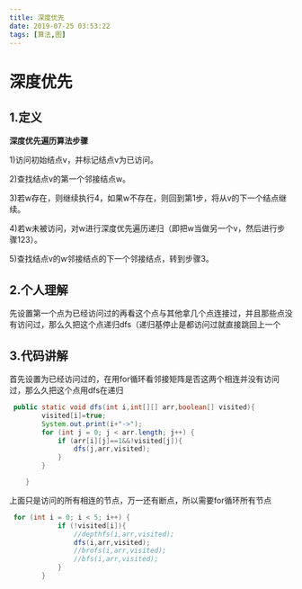 ```yaml
---
title: 深度优先
date: 2019-07-25 03:53:22
tags: [算法,图]
---
```


# 深度优先

## 1.定义

**深度优先遍历算法步骤**

1)访问初始结点v，并标记结点v为已访问。

2)查找结点v的第一个邻接结点w。

3)若w存在，则继续执行4，如果w不存在，则回到第1步，将从v的下一个结点继续。

4)若w未被访问，对w进行深度优先遍历递归（即把w当做另一个v，然后进行步骤123）。

5)查找结点v的w邻接结点的下一个邻接结点，转到步骤3。

## 2.个人理解

先设置第一个点为已经访问过的再看这个点与其他拿几个点连接过，并且那些点没有访问过，那么久把这个点递归dfs（递归基停止是都访问过就直接跳回上一个

## 3.代码讲解

首先设置为已经访问过的，在用for循环看邻接矩阵是否这两个相连并没有访问过，那么久把这个点用dfs在递归

```java
 public static void dfs(int i,int[][] arr,boolean[] visited){
        visited[i]=true;
        System.out.print(i+"->");
        for (int j = 0; j < arr.length; j++) {
            if (arr[i][j]==1&&!visited[j]){
                dfs(j,arr,visited);
            }
        }

    }
```

上面只是访问的所有相连的节点，万一还有断点，所以需要for循环所有节点

```java
 for (int i = 0; i < 5; i++) {
            if (!visited[i]){
                //depthfs(i,arr,visited);
                dfs(i,arr,visited);
                //brofs(i,arr,visited);
                //bfs(i,arr,visited);
            }
        }
```

